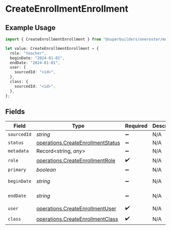 # CreateEnrollmentEnrollment

## Example Usage

```typescript
import { CreateEnrollmentEnrollment } from "@superbuilders/oneroster/models/operations";

let value: CreateEnrollmentEnrollment = {
  role: "teacher",
  beginDate: "2024-01-01",
  endDate: "2024-01-01",
  user: {
    sourcedId: "<id>",
  },
  class: {
    sourcedId: "<id>",
  },
};
```

## Fields

| Field                                                                                  | Type                                                                                   | Required                                                                               | Description                                                                            | Example                                                                                |
| -------------------------------------------------------------------------------------- | -------------------------------------------------------------------------------------- | -------------------------------------------------------------------------------------- | -------------------------------------------------------------------------------------- | -------------------------------------------------------------------------------------- |
| `sourcedId`                                                                            | *string*                                                                               | :heavy_minus_sign:                                                                     | N/A                                                                                    |                                                                                        |
| `status`                                                                               | [operations.CreateEnrollmentStatus](../../models/operations/createenrollmentstatus.md) | :heavy_minus_sign:                                                                     | N/A                                                                                    |                                                                                        |
| `metadata`                                                                             | Record<string, *any*>                                                                  | :heavy_minus_sign:                                                                     | N/A                                                                                    |                                                                                        |
| `role`                                                                                 | [operations.CreateEnrollmentRole](../../models/operations/createenrollmentrole.md)     | :heavy_check_mark:                                                                     | N/A                                                                                    |                                                                                        |
| `primary`                                                                              | *boolean*                                                                              | :heavy_minus_sign:                                                                     | N/A                                                                                    |                                                                                        |
| `beginDate`                                                                            | *string*                                                                               | :heavy_minus_sign:                                                                     | N/A                                                                                    | 2024-01-01                                                                             |
| `endDate`                                                                              | *string*                                                                               | :heavy_minus_sign:                                                                     | N/A                                                                                    | 2024-01-01                                                                             |
| `user`                                                                                 | [operations.CreateEnrollmentUser](../../models/operations/createenrollmentuser.md)     | :heavy_check_mark:                                                                     | N/A                                                                                    |                                                                                        |
| `class`                                                                                | [operations.CreateEnrollmentClass](../../models/operations/createenrollmentclass.md)   | :heavy_check_mark:                                                                     | N/A                                                                                    |                                                                                        |